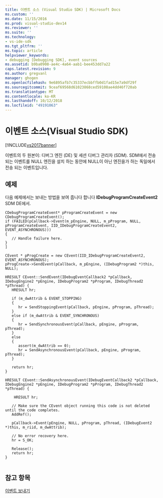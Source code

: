 ```yaml
---
title: 이벤트 소스 (Visual Studio SDK) | Microsoft Docs
ms.custom: ''
ms.date: 11/15/2016
ms.prod: visual-studio-dev14
ms.reviewer: ''
ms.suite: ''
ms.technology:
- vs-ide-sdk
ms.tgt_pltfrm: ''
ms.topic: article
helpviewer_keywords:
- debugging [Debugging SDK], event sources
ms.assetid: b9ba0908-ae4c-4a64-aab1-bee453dd7a22
caps.latest.revision: 9
ms.author: gregvanl
manager: ghogen
ms.openlocfilehash: 9e6895afb7c35337ecbbffb0d1fad15e7a9df29f
ms.sourcegitcommit: 9ceaf69568d61023868ced59108ae4dd46f720ab
ms.translationtype: MT
ms.contentlocale: ko-KR
ms.lasthandoff: 10/12/2018
ms.locfileid: "49191063"
---
```

# <a name="event-sources-visual-studio-sdk"></a>이벤트 소스(Visual Studio SDK)
[!INCLUDE[vs2017banner](../../includes/vs2017banner.md)]

이벤트의 두 원본이: 디버그 엔진 (DE) 및 세션 디버그 관리자 (SDM). SDM에서 전송 되는 이벤트를 NULL 엔진을 설치 하는 동안에 NULL이 아닌 엔진을가 하는 독일에서 전송 되는 이벤트입니다.  
  
## <a name="example"></a>예제  
 다음 예제에서는 보내는 방법을 보여 줍니다 합니다 **IDebugProgramCreateEvent2** SDM DE에서.  
  
```  
CDebugProgramCreateEvent* pProgramCreateEvent = new CDebugProgramCreateEvent();  
if (FAILED(pCallback->Event(m_pEngine, NULL, m_pProgram, NULL, pProgramCreateEvent, IID_IDebugProgramCreateEvent2, EVENT_ASYNCHRONOUS)))  
{  
   // Handle failure here.  
}  
]  
  
CEvent * pProgCreate = new CEvent(IID_IDebugProgramCreateEvent2, EVENT_ASYNCHRONOUS);    
pProgCreate->SendEvent(pCallback, m_pEngine, (IDebugProgram2 *)this, NULL);  
  
HRESULT CEvent::SendEvent(IDebugEventCallback2 *pCallback, IDebugEngine2 *pEngine, IDebugProgram2 *pProgram, IDebugThread2 *pThread) {    
   HRESULT hr;    
  
   if (m_dwAttrib & EVENT_STOPPING)    
   {    
      hr = SendStoppingEvent(pCallback, pEngine, pProgram, pThread);    
   }    
   else if (m_dwAttrib & EVENT_SYNCHRONOUS)    
   {    
      hr = SendSynchronousEvent(pCallback, pEngine, pProgram, pThread);    
   }    
   else    
   {    
      assert(m_dwAttrib == 0);    
      hr = SendAsynchronousEvent(pCallback, pEngine, pProgram, pThread);    
   }    
  
   return hr;    
}    
  
HRESULT CEvent::SendAsynchronousEvent(IDebugEventCallback2 *pCallback, IDebugEngine2 *pEngine, IDebugProgram2 *pProgram, IDebugThread2 *pThread) {    
  
    HRESULT hr;    
  
   // Make sure the CEvent object running this code is not deleted until the code completes.    
   AddRef();    
  
   pCallback->Event(pEngine, NULL, pProgram, pThread, (IDebugEvent2 *)this, m_riid, m_dwAttrib);    
  
   // No error recovery here.    
   hr = S_OK;     
  
   Release();    
   return hr;    
}  
  
```  
  
## <a name="see-also"></a>참고 항목  
 [이벤트 보내기](../../extensibility/debugger/sending-events.md)

